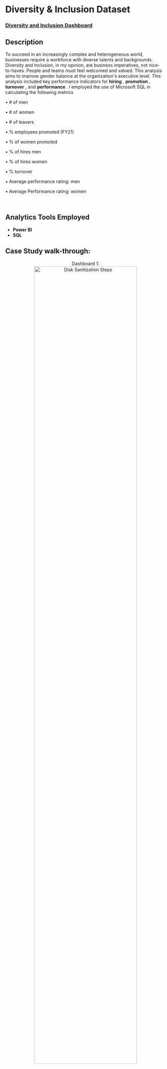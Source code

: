 <h1>Diversity & Inclusion Dataset</h1>

 ### [Diversity and Inclusion Dashboard](https://app.powerbi.com/view?r=eyJrIjoiMGYyZmNkYWItYTA0Ni00YjQyLThiNzMtNmIxMmYyN2VjZmU1IiwidCI6ImVjNGUyZDg4LTI3ODgtNGQ5Yi1hMjE0LTcyZGRhZDU4OGVkNyJ9)

<h2>Description</h2>
To succeed in an increasingly complex and heterogeneous world, businesses require a workforce with diverse talents and backgrounds. Diversity and inclusion, in my opinion, are business imperatives, not nice-to-haves. People and teams must feel welcomed and valued. This analysis aims to improve gender balance at the organization's executive level. This analysis included key performance indicators for <b>hiring</b> , <b>promotion</b> , <b>turnover</b> , and <b>performance </b> . 
I employed the use of Microsoft SQL in calculating the following metrics 

 • # of men
 
 • # of women
 
 • # of leavers
 
 • % employees promoted (FY21)
 
 • % of women promoted
 
 • % of hires men
 
 • % of hires women
 
 • % turnover 
 
 • Average performance rating: men
 
 • Average Performance rating: women
 
<br />


<h2>Analytics Tools Employed</h2>

- <b>Power BI</b> 
- <b>SQL</b>

<h2>Case Study walk-through:</h2>

<p align="center">
Dashboard 1: <br/>
<img src="https://i.imgur.com/FPyc74t.png" height="80%" width="80%" alt="Disk Sanitization Steps"/>
<br />
<br />
Dashboard 2:  <br/>
<img src="https://i.imgur.com/NrOgZ0y.png" height="80%" width="80%" alt="Disk Sanitization Steps"/>
<br />
<br />
Dashboard 3: <br/>
<img src="https://i.imgur.com/dCJufqA.png" height="80%" width="80%" alt="Disk Sanitization Steps"/>
<br />
<br />

From the Analysis, the % of women promoted at the top managerial levels is drastically low. I discovered that it was related to

. % of Hires across all levels except Junior level favored men more than women.

. % of Women that left the organization the previous year was higher than that of the Men

My recommendations are to balance the hiring and promotion percentages for both genders across all levels of the organization, particularly top management positions.

Conduct extensive research into why women leave the organization at a much higher rate than men.


